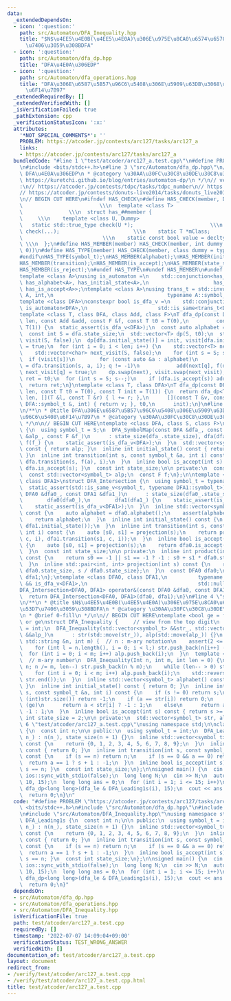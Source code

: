 ```yaml
---
data:
  _extendedDependsOn:
  - icon: ':question:'
    path: src/Automaton/DFA_Inequality.hpp
    title: "$N$\u4EE5\u4E0B(\u4EE5\u4E0A)\u306E\u975E\u8CA0\u6574\u6570\u3092\u53D7\
      \u7406\u3059\u308BDFA"
  - icon: ':question:'
    path: src/Automaton/dfa_dp.hpp
    title: "DFA\u4E0A\u306EDP"
  - icon: ':question:'
    path: src/Automaton/dfa_operations.hpp
    title: "DFA\u306E\u6587\u5B57\u96C6\u5408\u306E\u5909\u63DB\u3068\u7A4D\u96C6\u5408\
      \u6F14\u7B97"
  _extendedRequiredBy: []
  _extendedVerifiedWith: []
  _isVerificationFailed: true
  _pathExtension: cpp
  _verificationStatusIcon: ':x:'
  attributes:
    '*NOT_SPECIAL_COMMENTS*': ''
    PROBLEM: https://atcoder.jp/contests/arc127/tasks/arc127_a
    links:
    - https://atcoder.jp/contests/arc127/tasks/arc127_a
  bundledCode: "#line 1 \"test/atcoder/arc127_a.test.cpp\"\n#define PROBLEM \"https://atcoder.jp/contests/arc127/tasks/arc127_a\"\
    \n#include <bits/stdc++.h>\n#line 3 \"src/Automaton/dfa_dp.hpp\"\n/**\n * @title\
    \ DFA\u4E0A\u306EDP\n * @category \u30AA\u30FC\u30C8\u30DE\u30C8\u30F3\n * @see\
    \ https://kuretchi.github.io/blog/entries/automaton-dp/\n */\n// verify\u7528\
    :\n// https://atcoder.jp/contests/tdpc/tasks/tdpc_number\n// https://atcoder.jp/contests/abc029/tasks/abc029_d\n\
    // https://atcoder.jp/contests/donuts-live2014/tasks/donuts_live2014_2\n// https://atcoder.jp/contests/joi2012yo/tasks/joi2012yo_f\n\
    \n// BEGIN CUT HERE\n#ifndef HAS_CHECK\n#define HAS_CHECK(member, Dummy)     \
    \                         \\\n  template <class T>                           \
    \               \\\n  struct has_##member {                                  \
    \     \\\n    template <class U, Dummy>                                 \\\n \
    \   static std::true_type check(U *);                         \\\n    static std::false_type\
    \ check(...);                        \\\n    static T *mClass;               \
    \                          \\\n    static const bool value = decltype(check(mClass))::value;\
    \ \\\n  };\n#define HAS_MEMBER(member) HAS_CHECK(member, int dummy = (&U::member,\
    \ 0))\n#define HAS_TYPE(member) HAS_CHECK(member, class dummy = typename U::member)\n\
    #endif\nHAS_TYPE(symbol_t);\nHAS_MEMBER(alphabet);\nHAS_MEMBER(initial_state);\n\
    HAS_MEMBER(transition);\nHAS_MEMBER(is_accept);\nHAS_MEMBER(state_size);\nHAS_MEMBER(eps_transition);\n\
    HAS_MEMBER(is_reject);\n#undef HAS_TYPE\n#undef HAS_MEMBER\n#undef HAS_CHECK\n\
    template <class A>\nusing is_automaton =\n    std::conjunction<has_symbol_t<A>,\
    \ has_alphabet<A>, has_initial_state<A>,\n                     has_transition<A>,\
    \ has_is_accept<A>>;\ntemplate <class A>\nusing trans_t = std::invoke_result_t<decltype(&A::transition),\
    \ A, int,\n                                     typename A::symbol_t, int>;\n\
    template <class DFA>\nconstexpr bool is_dfa_v =\n    std::conjunction_v<has_state_size<DFA>,\
    \ is_automaton<DFA>,\n                       std::is_same<trans_t<DFA>, int>>;\n\
    template <class T, class DFA, class Add, class F>\nT dfa_dp(const DFA &dfa, int\
    \ len, const Add &add, const F &f, const T t0 = T(0),\n         const T init =\
    \ T(1)) {\n  static_assert(is_dfa_v<DFA>);\n  const auto alphabet = dfa.alphabet();\n\
    \  const int S = dfa.state_size;\n  std::vector<T> dp(S, t0);\n  std::vector<char>\
    \ visit(S, false);\n  dp[dfa.initial_state()] = init, visit[dfa.initial_state()]\
    \ = true;\n  for (int i = 0; i < len; i++) {\n    std::vector<T> next(S, t0);\n\
    \    std::vector<char> next_visit(S, false);\n    for (int s = S; s--;)\n    \
    \  if (visit[s])\n        for (const auto &a : alphabet)\n          if (int q\
    \ = dfa.transition(s, a, i); q != -1)\n            add(next[q], f(dp[s], a, i)),\
    \ next_visit[q] = true;\n    dp.swap(next), visit.swap(next_visit);\n  }\n  T\
    \ ret = t0;\n  for (int s = S; s--;)\n    if (dfa.is_accept(s)) add(ret, dp[s]);\n\
    \  return ret;\n}\ntemplate <class T, class DFA>\nT dfa_dp(const DFA &dfa, int\
    \ len, const T t0 = T(0), const T init = T(1)) {\n  return dfa_dp<T>(\n      dfa,\
    \ len, [](T &l, const T &r) { l += r; },\n      [](const T &v, const typename\
    \ DFA::symbol_t &, int) { return v; }, t0,\n      init);\n}\n#line 4 \"src/Automaton/dfa_operations.hpp\"\
    \n/**\n * @title DFA\u306E\u6587\u5B57\u96C6\u5408\u306E\u5909\u63DB\u3068\u7A4D\
    \u96C6\u5408\u6F14\u7B97\n * @category \u30AA\u30FC\u30C8\u30DE\u30C8\u30F3\n\
    \ */\n\n// BEGIN CUT HERE\ntemplate <class DFA, class S, class F>\nstruct DFA_SymbolMap\
    \ {\n  using symbol_t = S;\n  DFA_SymbolMap(const DFA &dfa_, const std::vector<symbol_t>\
    \ &alp_, const F &f_)\n      : state_size(dfa_.state_size), dfa(dfa_), alp(alp_),\
    \ f(f_) {\n    static_assert(is_dfa_v<DFA>);\n  }\n  std::vector<symbol_t> alphabet()\
    \ const { return alp; }\n  inline int initial_state() const { return dfa.initial_state();\
    \ }\n  inline int transition(int s, const symbol_t &a, int i) const {\n    return\
    \ dfa.transition(s, f(a), i);\n  }\n  inline bool is_accept(int s) const { return\
    \ dfa.is_accept(s); }\n  const int state_size;\n\n private:\n  const DFA dfa;\n\
    \  const std::vector<symbol_t> alp;\n  const F f;\n};\n\ntemplate <class DFA0,\
    \ class DFA1>\nstruct DFA_Intersection {\n  using symbol_t = typename DFA0::symbol_t;\n\
    \  static_assert(std::is_same_v<symbol_t, typename DFA1::symbol_t>);\n  DFA_Intersection(const\
    \ DFA0 &dfa0_, const DFA1 &dfa1_)\n      : state_size(dfa0_.state_size * dfa1_.state_size),\n\
    \        dfa0(dfa0_),\n        dfa1(dfa1_) {\n    static_assert(is_dfa_v<DFA0>);\n\
    \    static_assert(is_dfa_v<DFA1>);\n  }\n  inline std::vector<symbol_t> alphabet()\
    \ const {\n    auto alphabet = dfa0.alphabet();\n    assert(alphabet == dfa1.alphabet());\n\
    \    return alphabet;\n  }\n  inline int initial_state() const {\n    return product(dfa0.initial_state(),\
    \ dfa1.initial_state());\n  }\n  inline int transition(int s, const symbol_t &c,\
    \ int i) const {\n    auto [s0, s1] = projection(s);\n    return product(dfa0.transition(s0,\
    \ c, i), dfa1.transition(s1, c, i));\n  }\n  inline bool is_accept(int s) const\
    \ {\n    auto [s0, s1] = projection(s);\n    return dfa0.is_accept(s0) && dfa1.is_accept(s1);\n\
    \  }\n  const int state_size;\n\n private:\n  inline int product(int s0, int s1)\
    \ const {\n    return s0 == -1 || s1 == -1 ? -1 : s0 + s1 * dfa0.state_size;\n\
    \  }\n  inline std::pair<int, int> projection(int s) const {\n    return {s %\
    \ dfa0.state_size, s / dfa0.state_size};\n  }\n  const DFA0 dfa0;\n  const DFA1\
    \ dfa1;\n};\ntemplate <class DFA0, class DFA1,\n          typename std::enable_if_t<is_dfa_v<DFA0>\
    \ && is_dfa_v<DFA1>,\n                                    std::nullptr_t> = nullptr>\n\
    DFA_Intersection<DFA0, DFA1> operator&(const DFA0 &dfa0, const DFA1 &dfa1) {\n\
    \  return DFA_Intersection<DFA0, DFA1>(dfa0, dfa1);\n}\n#line 4 \"src/Automaton/DFA_Inequality.hpp\"\
    \n/**\n * @title $N$\u4EE5\u4E0B(\u4EE5\u4E0A)\u306E\u975E\u8CA0\u6574\u6570\u3092\
    \u53D7\u7406\u3059\u308BDFA\n * @category \u30AA\u30FC\u30C8\u30DE\u30C8\u30F3\
    \n * @brief 0-fill\n */\n\n// BEGIN CUT HERE\ntemplate <bool ge = false>  // le\
    \ or ge\nstruct DFA_Inequality {     // view from the top digit\n  using symbol_t\
    \ = int;\n  DFA_Inequality(std::vector<symbol_t> &&str_, std::vector<symbol_t>\
    \ &&alp_)\n      : str(std::move(str_)), alp(std::move(alp_)) {}\n  DFA_Inequality(const\
    \ std::string &n, int m) {  // n : m-ary notation\n    assert(2 <= m && m <= 10);\n\
    \    for (int l = n.length(), i = 0; i < l;) str.push_back(n[i++] - '0');\n  \
    \  for (int i = 0; i < m; i++) alp.push_back(i);\n  }\n  template <class Int>\
    \  // m-ary number\n  DFA_Inequality(Int n, int m, int len = 0) {\n    for (;\
    \ n; n /= m, len--) str.push_back(n % m);\n    while (len-- > 0) str.push_back(0);\n\
    \    for (int i = 0; i < m; i++) alp.push_back(i);\n    std::reverse(str.begin(),\
    \ str.end());\n  }\n  inline std::vector<symbol_t> alphabet() const { return alp;\
    \ }\n  inline int initial_state() const { return 0; }\n  inline int transition(int\
    \ s, const symbol_t &a, int i) const {\n    if (s != 0) return s;\n    if (i >=\
    \ (int)str.size()) return -1;\n    if (a == str[i]) return 0;\n    if constexpr\
    \ (ge)\n      return a < str[i] ? -1 : 1;\n    else\n      return a > str[i] ?\
    \ -1 : 1;\n  }\n  inline bool is_accept(int s) const { return s >= 0; }\n  const\
    \ int state_size = 2;\n\n private:\n  std::vector<symbol_t> str, alp;\n};\n#line\
    \ 6 \"test/atcoder/arc127_a.test.cpp\"\nusing namespace std;\n\nclass DFA_Leading1s\
    \ {\n  const int n;\n\n public:\n  using symbol_t = int;\n  DFA_Leading1s(int\
    \ n_) : n(n_), state_size(n + 1) {}\n  inline std::vector<symbol_t> alphabet()\
    \ const {\n    return {0, 1, 2, 3, 4, 5, 6, 7, 8, 9};\n  }\n  inline int initial_state()\
    \ const { return 0; }\n  inline int transition(int s, const symbol_t &a, int)\
    \ const {\n    if (s == n) return n;\n    if (s == 0 && a == 0) return 0;\n  \
    \  return a == 1 ? s + 1 : -1;\n  }\n  inline bool is_accept(int s) const { return\
    \ s == n; }\n  const int state_size;\n};\n\nsigned main() {\n  cin.tie(0);\n \
    \ ios::sync_with_stdio(false);\n  long long N;\n  cin >> N;\n  auto dfa_le = DFA_Inequality(N,\
    \ 10, 15);\n  long long ans = 0;\n  for (int i = 1; i <= 15; i++)\n    ans +=\
    \ dfa_dp<long long>(dfa_le & DFA_Leading1s(i), 15);\n  cout << ans << '\\n';\n\
    \  return 0;\n}\n"
  code: "#define PROBLEM \"https://atcoder.jp/contests/arc127/tasks/arc127_a\"\n#include\
    \ <bits/stdc++.h>\n#include \"src/Automaton/dfa_dp.hpp\"\n#include \"src/Automaton/dfa_operations.hpp\"\
    \n#include \"src/Automaton/DFA_Inequality.hpp\"\nusing namespace std;\n\nclass\
    \ DFA_Leading1s {\n  const int n;\n\n public:\n  using symbol_t = int;\n  DFA_Leading1s(int\
    \ n_) : n(n_), state_size(n + 1) {}\n  inline std::vector<symbol_t> alphabet()\
    \ const {\n    return {0, 1, 2, 3, 4, 5, 6, 7, 8, 9};\n  }\n  inline int initial_state()\
    \ const { return 0; }\n  inline int transition(int s, const symbol_t &a, int)\
    \ const {\n    if (s == n) return n;\n    if (s == 0 && a == 0) return 0;\n  \
    \  return a == 1 ? s + 1 : -1;\n  }\n  inline bool is_accept(int s) const { return\
    \ s == n; }\n  const int state_size;\n};\n\nsigned main() {\n  cin.tie(0);\n \
    \ ios::sync_with_stdio(false);\n  long long N;\n  cin >> N;\n  auto dfa_le = DFA_Inequality(N,\
    \ 10, 15);\n  long long ans = 0;\n  for (int i = 1; i <= 15; i++)\n    ans +=\
    \ dfa_dp<long long>(dfa_le & DFA_Leading1s(i), 15);\n  cout << ans << '\\n';\n\
    \  return 0;\n}"
  dependsOn:
  - src/Automaton/dfa_dp.hpp
  - src/Automaton/dfa_operations.hpp
  - src/Automaton/DFA_Inequality.hpp
  isVerificationFile: true
  path: test/atcoder/arc127_a.test.cpp
  requiredBy: []
  timestamp: '2022-07-07 14:09:04+09:00'
  verificationStatus: TEST_WRONG_ANSWER
  verifiedWith: []
documentation_of: test/atcoder/arc127_a.test.cpp
layout: document
redirect_from:
- /verify/test/atcoder/arc127_a.test.cpp
- /verify/test/atcoder/arc127_a.test.cpp.html
title: test/atcoder/arc127_a.test.cpp
---
```

